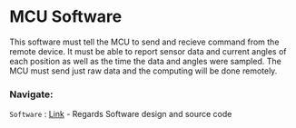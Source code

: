 # MCU Software

This software must tell the MCU to send and recieve command from the remote device. It must be able to report sensor data and current angles of each position as well as the time the data and angles were sampled. The MCU must send just raw data and the computing will be done remotely. 

### Navigate:

`Software` : [Link](https://github.com/JameelJamous/MySCARAArm/tree/main/Software) - Regards Software design and source code
